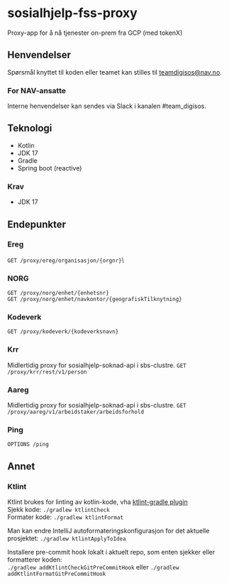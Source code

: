 # sosialhjelp-fss-proxy
Proxy-app for å nå tjenester on-prem fra GCP (med tokenX)

## Henvendelser
Spørsmål knyttet til koden eller teamet kan stilles til teamdigisos@nav.no.

### For NAV-ansatte
Interne henvendelser kan sendes via Slack i kanalen #team_digisos.

## Teknologi
* Kotlin
* JDK 17
* Gradle
* Spring boot (reactive)

### Krav
* JDK 17


## Endepunkter

### Ereg
`GET /proxy/ereg/organisasjon/{orgnr}`\

### NORG
`GET /proxy/norg/enhet/{enhetsnr}`\
`GET /proxy/norg/enhet/navkontor/{geografiskTilknytning}`

### Kodeverk
`GET /proxy/kodeverk/{kodeverksnavn}`

### Krr
Midlertidig proxy for sosialhjelp-soknad-api i sbs-clustre.
`GET /proxy/krr/rest/v1/person`

### Aareg
Midlertidig proxy for sosialhjelp-soknad-api i sbs-clustre.
`GET /proxy/aareg/v1/arbeidstaker/arbeidsforhold`

### Ping
`OPTIONS /ping`

## Annet

### Ktlint
Ktlint brukes for linting av kotlin-kode, vha [ktlint-gradle plugin](https://github.com/JLLeitschuh/ktlint-gradle)\
Sjekk kode: `./gradlew ktlintCheck`\
Formater kode: `./gradlew ktlintFormat`

Man kan endre IntelliJ autoformateringskonfigurasjon for det aktuelle prosjektet: `./gradlew ktlintApplyToIdea`

Installere pre-commit hook lokalt i aktuelt repo, som enten sjekker eller formatterer koden:\
`./gradlew addKtlintCheckGitPreCommitHook` eller `./gradlew addKtlintFormatGitPreCommitHook`
